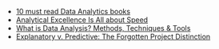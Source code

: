 - [10 must read Data Analytics books](https://www.ironhack.com/us/en/blog/10-must-read-data-analytics-books)
- [Analytical Excellence Is All about Speed](https://towardsdatascience.com/analytical-excellence-is-all-about-speed-6881c848c09c)
- [What is Data Analysis? Methods, Techniques & Tools](https://hackr.io/blog/what-is-data-analysis-methods-techniques-tools)
- [Explanatory v. Predictive: The Forgotten Project Distinction](https://towardsdatascience.com/explanatory-v-predictive-the-forgotten-project-distinction-58da9c5c0e95)

